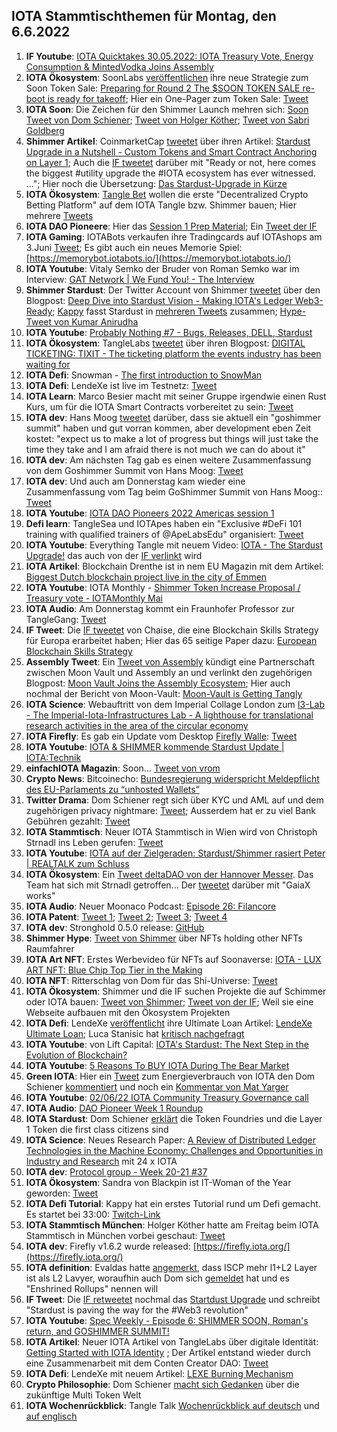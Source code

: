## IOTA Stammtischthemen für Montag, den 6.6.2022

1. **IF Youtube**: [IOTA Quicktakes 30.05.2022: IOTA Treasury Vote, Energy Consumption & MintedVodka Joins Assembly](https://www.youtube.com/watch?v=jACGSjjuktg)
2. **IOTA Ökosystem**: SoonLabs [veröffentlichen](https://twitter.com/soon_labs/status/1531502615015501825?s=20&t=fXnUbk626AmI09tPFUSa7g) ihre neue Strategie zum Soon Token Sale: [Preparing for Round 2 The $SOON TOKEN SALE re-boot is ready for takeoff](https://soonlabs.medium.com/preparing-for-round-2-10e35ca53640); Hier ein One-Pager zum Token Sale: [Tweet](https://twitter.com/zizouIOTA/status/1531516736180211714?s=20&t=fXnUbk626AmI09tPFUSa7g)
3. **IOTA Soon**: Die Zeichen für den Shimmer Launch mehren sich: [Soon Tweet von Dom Schiener](https://twitter.com/DomSchiener/status/1531268786170503169?s=20&t=fXnUbk626AmI09tPFUSa7g); [Tweet von Holger Köther](https://twitter.com/HolgerKoether/status/1531272543323271168?s=20&t=fXnUbk626AmI09tPFUSa7g); [Tweet von Sabri Goldberg](https://twitter.com/Vrom14286662/status/1531630045411921921?s=20&t=x77p_KW0x9traCS3j1ObHQ)
4. **Shimmer Artikel**: CoinmarketCap [tweetet](https://twitter.com/CoinMarketCap/status/1531487766227582976?s=20&t=fXnUbk626AmI09tPFUSa7g) über ihren Artikel: [Stardust Upgrade in a Nutshell - Custom Tokens and Smart Contract Anchoring on Layer 1](https://coinmarketcap.com/gravity/articles/28957); Auch die [IF tweetet](https://twitter.com/iota/status/1531533427610099718?s=20&t=bUe7tMC5amrIpoLg4ta5nQ) darüber mit "Ready or not, here comes the biggest #utility upgrade the #IOTA ecosystem has ever witnessed. ..."; Hier noch die Übersetzung: [Das Stardust-Upgrade in Kürze](https://iota-kurs.de/das-stardust-upgrade-in-kuerze/)
5. **IOTA Ökosystem**: [Tangle Bet](https://twitter.com/TangleBet) wollen die erste "Decentralized Crypto Betting Platform" auf dem IOTA Tangle bzw. Shimmer bauen; Hier mehrere [Tweets](https://twitter.com/TangleBet/status/1531404087874535425?s=20&t=bUe7tMC5amrIpoLg4ta5nQ)
6. **IOTA DAO Pioneere**: Hier das [Session 1 Prep Material](https://docs.google.com/document/d/1km0qZv2utxVqoK3e2Ie3QbSaSXVloKU_Sfo90sCtkvs/edit#); Ein [Tweet der IF](https://twitter.com/iota/status/1532633189272920064?s=20&t=VP0MaWUtziYsfYGMLaEubQ)
7. **IOTA Gaming**: IOTABots verkaufen ihre Tradingcards auf IOTAshops am 3.Juni [Tweet](https://twitter.com/iotabots/status/1531328082673512448?s=20&t=fXnUbk626AmI09tPFUSa7g); Es gibt auch ein neues Memorie Spiel: [https://memorybot.iotabots.io/](https://memorybot.iotabots.io/)
8. **IOTA Youtube**: Vitaly Semko der Bruder von Roman Semko war im Interview: [GAT Network | We Fund You! - The Interview](https://www.youtube.com/watch?v=D-lpUNsMlNI)
9. **Shimmer Stardust**: Der Twitter Account von Shimmer [tweetet](https://twitter.com/shimmernet/status/1531621596565504006?s=20&t=_ZZTJDc4b8_7M96_Cr4XGg) über den Blogpost: [Deep Dive into Stardust Vision - Making IOTA's Ledger Web3-Ready](https://blog.shimmer.network/stardust-upgrade-in-a-nutshell/); [Kappy](https://twitter.com/Rob_Daykin) fasst Stardust in [mehreren Tweets](https://twitter.com/Rob_Daykin/status/1531626622285135874?t=uMtYCW4htn6zytGZZyTv5Q&s=19) zusammen; [Hype-Tweet von Kumar Anirudha](https://twitter.com/kranirudha/status/1531631028992761858?s=20&t=OwXUL0jAkWtTJd8Z1nBtYw)
10. **IOTA Youtube**: [Probably Nothing #7 - Bugs, Releases, DELL, Stardust](https://www.youtube.com/watch?v=_kjJb9JQoRo)
11. **IOTA Ökosystem**: TangleLabs [tweetet](https://twitter.com/Tangle_Labs/status/1531606480104849413?s=20) über ihren Blogpost: [DIGITAL TICKETING: TIXIT - The ticketing platform the events industry has been waiting for](https://blog.tanglelabs.io/tixit-the-ticketing-platform-the-events-industry-has-been-waiting-for/)
12. **IOTA Defi**: Snowman - [The first introduction to SnowMan](https://medium.com/@SnowMan_Finance/the-first-introduction-to-snowman-c860ed224130)
13. **IOTA Defi**: LendeXe ist live im Testnetz: [Tweet](https://twitter.com/Sahinli0092/status/1531671635014598658?s=20)
14. **IOTA Learn**: Marco Besier macht mit seiner Gruppe irgendwie einen Rust Kurs, um für die IOTA Smart Contracts vorbereitet zu sein: [Tweet](https://twitter.com/marcobesier/status/1531891840554881026?s=20&t=OwXUL0jAkWtTJd8Z1nBtYw)
15. **IOTA dev**: Hans Moog [tweetet](https://twitter.com/hus_qy/status/1531563433132445698?s=20&t=OwXUL0jAkWtTJd8Z1nBtYw) darüber, dass sie aktuell ein "goshimmer summit" haben und gut vorran kommen, aber development eben Zeit kostet: "expect us to make a lot of progress but things will just take the time they take and I am afraid there is not much we can do about it"
16. **IOTA dev**: Am nächsten Tag gab es einen weitere Zusammenfassung von dem Goshimmer Summit von Hans Moog: [Tweet](https://twitter.com/hus_qy/status/1532069706626048001?s=20&t=3z41feBD_bFMYBpxfPFwYw)
17. **IOTA dev**: Und auch am Donnerstag kam wieder eine Zusammenfassung vom Tag beim GoShimmer Summit von Hans Moog:: [Tweet](https://twitter.com/hus_qy/status/1532496251505324032?s=20&t=VP0MaWUtziYsfYGMLaEubQ)
18. **IOTA Youtube**: [IOTA DAO Pioneers 2022 Americas session 1](https://www.youtube.com/watch?v=GJhAMmRQOp8)
19. **Defi learn**: TangleSea und IOTApes haben ein "Exclusive #DeFi 101 training with qualified trainers of @ApeLabsEdu" organisiert: [Tweet](https://twitter.com/TangleSeaDEX/status/1531878208248762368?s=20&t=OwXUL0jAkWtTJd8Z1nBtYw)
20. **IOTA Youtube**: Everything Tangle mit neuem Video: [IOTA - The Stardust Upgrade!](https://www.youtube.com/watch?v=4qrwxUtxPwE&t=186s) das auch von der [IF verlinkt](https://twitter.com/iota/status/1531944756464562176?s=20&t=AQyiivMc8aVv5OvChnZc_g) wird
21. **IOTA Artikel**: Blockchain Drenthe ist in nem EU Magazin mit dem Artikel: [Biggest Dutch blockchain project live in the city of Emmen](https://northsearegion.eu/bling/news/biggest-dutch-blockchain-project-live-in-the-city-of-emmen/)
22. **IOTA Youtube**: IOTA Monthly - [Shimmer Token Increase Proposal / Treasury vote - IOTAMonthly Mai](https://www.youtube.com/watch?v=sujpLWjZE7E)
23. **IOTA Audio**: Am Donnerstag kommt ein Fraunhofer Professor zur TangleGang: [Tweet](https://twitter.com/GangTangleTalk/status/1531956899893104641?s=20&t=7lxdlXh931Dp7nfrWbXsTA)
24. **IF Tweet**: Die [IF tweetet](https://twitter.com/iota/status/1531938612186603522?s=20&t=NXm5whVqdn-oAp71d2srRg) von Chaise, die eine Blockchain Skills Strategy für Europa erarbeitet haben; Hier das 65 seitige Paper dazu: [European Blockchain Skills Strategy](https://chaise-blockchainskills.eu/wp-content/uploads/2022/05/CHAISE-European-Blockchain-Skills-Strategy.pdf)
25. **Assembly Tweet**: Ein [Tweet von Assembly](https://twitter.com/assembly_net/status/1531984345724076033?s=20&t=mBIFFhxezJq57-eevjRr2Q) kündigt eine Partnerschaft zwischen Moon Vault und Assembly an und verlinkt den zugehörigen Blogpost: [Moon Vault Joins the Assembly Ecosystem](https://blog.assembly.sc/moon-vault-joins-the-assembly-ecosystem/); Hier auch nochmal der Bericht von Moon-Vault: [Moon-Vault is Getting Tangly](https://medium.com/@MoonVault/moon-vault-is-getting-tangly-c1d138ed0a81)
26. **IOTA Science**: Webauftritt von dem Imperial Collage London zum [I3-Lab - The Imperial-Iota-Infrastructures Lab - A lighthouse for translational research activities in the area of the circular economy](https://www.imperial.ac.uk/iota-infrastructures-lab/people/)
27. **IOTA Firefly**: Es gab ein Update vom Desktop [Firefly Walle](https://firefly.iota.org/): [Tweet](https://twitter.com/tanglebay/status/1532087919464398849?s=20&t=3z41feBD_bFMYBpxfPFwYw)
28. **IOTA Youtube**: [IOTA & SHIMMER kommende Stardust Update | IOTA:Technik](https://www.youtube.com/watch?v=MziNKPhLDR0)
29. **einfachIOTA Magazin**: Soon... [Tweet von vrom](https://twitter.com/Vrom14286662/status/1532024018198568961?s=20&t=3z41feBD_bFMYBpxfPFwYw)
30. **Crypto News**: Bitcoinecho: [Bundesregierung widerspricht Meldepflicht des EU-Parlaments zu “unhosted Wallets”]( https://www.btc-echo.de/news/bundesregierung-sieht-tfr-entwurf-vom-eu-parlament-kritisch-144454/)
31. **Twitter Drama**: Dom Schiener regt sich über KYC und AML auf und dem zugehörigen privacy nightmare: [Tweet](https://twitter.com/DomSchiener/status/1532238199107600386?s=20&t=3z41feBD_bFMYBpxfPFwYw); Ausserdem hat er zu viel Bank Gebühren gezahlt: [Tweet](https://twitter.com/DomSchiener/status/1532285230069039106?s=20&t=VP0MaWUtziYsfYGMLaEubQ)
32. **IOTA Stammtisch**: Neuer IOTA Stammtisch in Wien wird von Christoph Strnadl ins Leben gerufen: [Tweet](https://twitter.com/archimate/status/1532111837721939969?t=HzOB7DmifqwXu0IQGCCdBA&s=19)
33. **IOTA Youtube**: [IOTA auf der Zielgeraden: Stardust/Shimmer rasiert Peter | REALTALK zum Schluss](https://www.youtube.com/watch?v=aR72HCz0GJU&feature=youtu.be)
34. **IOTA Ökosystem**: Ein [Tweet deltaDAO von der Hannover Messer](https://twitter.com/deltaDAO/status/1532349622273941509?s=20&t=az5m3tOENAqza2EXv5FTYw). Das Team hat sich mit Strnadl getroffen... Der [tweetet](https://twitter.com/archimate/status/1532365198862045184?s=20&t=VP0MaWUtziYsfYGMLaEubQ) darüber mit "GaiaX works"
35. **IOTA Audio**: Neuer Moonaco Podcast: [Episode 26: Filancore](https://open.spotify.com/episode/3beXNhHEQGhe8Kiyuk3a7X)
36. **IOTA Patent**: [Tweet 1](https://twitter.com/muandelo/status/1532260035031605249); [Tweet 2](https://twitter.com/muandelo/status/1532258718506696705); [Tweet 3](https://twitter.com/muandelo/status/1532255785283108865); [Tweet 4](https://twitter.com/muandelo/status/1532613554754437122)
37. **IOTA dev**: Stronghold 0.5.0 release: [GitHub](https://github.com/iotaledger/stronghold.rs)
38. **Shimmer Hype**: [Tweet von Shimmer](https://twitter.com/shimmernet/status/1532346302050324481?s=20&t=7WG_iW2D23VKuTBs8nDlsA) über NFTs holding other NFTs Raumfahrer
39. **IOTA Art NFT**: Erstes Werbevideo für NFTs auf Soonaverse: [IOTA - LUX ART NFT: Blue Chip Top Tier in the Making](https://www.youtube.com/watch?v=DTzynNaLnOc)
40. **IOTA NFT**: Ritterschlag von Dom für das Shi-Universe: [Tweet](https://twitter.com/DomSchiener/status/1532432918261510144?s=20&t=e5lM6uFQLMyLZd6YjAGHJg)
41. **IOTA Ökosystem**: Shimmer und die IF suchen Projekte die auf Schimmer oder IOTA bauen: [Tweet von Shimmer](https://twitter.com/shimmernet/status/1532376503991812097?s=20&t=e5lM6uFQLMyLZd6YjAGHJg); [Tweet von der IF](https://twitter.com/iota/status/1532433107193843732?s=20&t=e5lM6uFQLMyLZd6YjAGHJg); Weil sie eine Webseite aufbauen mit den Ökosystem Projekten
42. **IOTA Defi**: LendeXe [veröffentlicht](https://twitter.com/LendeXeFinance/status/1532445279558967297?s=20&t=e5lM6uFQLMyLZd6YjAGHJg) ihre Ultimate Loan Artikel: [LendeXe Ultimate Loan](https://medium.com/@LendeXeFinance/lendexe-ultimate-loan-eb66d3c5b157); Luca Stanisic hat [kritisch nachgefragt](https://twitter.com/lukastanisic99/status/1532452961946943503?s=20&t=VP0MaWUtziYsfYGMLaEubQ)
43. **IOTA Youtube**: von Lift Capital: [IOTA's Stardust: The Next Step in the Evolution of Blockchain?](https://www.youtube.com/watch?v=lVeq9AQvR0Q)
44. **IOTA Youtube**: [5 Reasons To BUY IOTA During The Bear Market](https://www.youtube.com/watch?v=_Nn2--w6mnk)
45. **Green IOTA**: Hier ein [Tweet](https://twitter.com/FeelessN/status/1532431066551701517?s=20&t=VP0MaWUtziYsfYGMLaEubQ) zum Energieverbrauch von IOTA den Dom Schiener [kommentiert](https://twitter.com/DomSchiener/status/1532444678284623893?s=20&t=VP0MaWUtziYsfYGMLaEubQ) und noch ein [Kommentar von Mat Yarger](https://twitter.com/Mat_Yarger/status/1532448727323099142?s=20&t=VP0MaWUtziYsfYGMLaEubQ)
46. **IOTA Youtube**: [02/06/22 IOTA Community Treasury Governance call](https://www.youtube.com/watch?v=nAUP-j3Ogz0&feature=youtu.be)
47. **IOTA Audio**: [DAO Pioneer Week 1 Roundup](https://twitter.com/antonionardella/status/1532689240173203460?s=20&t=VP0MaWUtziYsfYGMLaEubQ)
48. **IOTA Stardust**: Dom Schiener [erklärt](https://twitter.com/DomSchiener/status/1532715290106249218?s=20&t=VP0MaWUtziYsfYGMLaEubQ) die Token Foundries und die Layer 1 Token die first class citizens sind
49. **IOTA Science**: Neues Research Paper: [A Review of Distributed Ledger Technologies in the Machine Economy: Challenges and Opportunities in Industry and Research](https://www.sciencedirect.com/science/article/pii/S2212827122004103#) mit 24 x IOTA
50. **IOTA dev**: [Protocol group - Week 20-21 #37](https://github.com/iotaledger/research-updates/discussions/37)
51. **IOTA Ökosystem**: Sandra von Blackpin ist IT-Woman of the Year geworden: [Tweet](https://twitter.com/BLACKPIN_GmbH/status/1532679869703892992?s=20&t=VP0MaWUtziYsfYGMLaEubQ)
52. **IOTA Defi Tutorial**: Kappy hat ein erstes Tutorial rund um Defi gemacht. Es startet bei 33:00: [Twitch-Link](https://www.twitch.tv/videos/1493631891)
53. **IOTA Stammtisch München**: Holger Köther hatte am Freitag beim IOTA Stammtisch in München vorbei geschaut: [Tweet](https://twitter.com/IotaMunchen/status/1532995169292898304?s=20&t=D_s1oM9eSk5yRdR4iQb3jA)
54. **IOTA dev**: Firefly v1.6.2 wurde released: [https://firefly.iota.org/](https://firefly.iota.org/)
55. **IOTA definition**: Evaldas hatte [angemerkt](https://twitter.com/Vrom14286662/status/1533001898890268673?s=20&t=8tktoLf-Thd59EKsOqhnXQ), dass ISCP mehr l1+L2 Layer ist als L2 Lavyer, woraufhin auch Dom sich [gemeldet](https://twitter.com/DomSchiener/status/1533068490214612994?s=20&t=8tktoLf-Thd59EKsOqhnXQ) hat und es "Enshrined Rollups" nennen will
56. **IF Tweet**: Die [IF retweetet](https://twitter.com/iota/status/1533071070747676672?s=20&t=8tktoLf-Thd59EKsOqhnXQ) nochmal das [Startdust Upgrade](https://blog.shimmer.network/stardust-upgrade-in-a-nutshell/) und schreibt "Stardust is paving the way for the #Web3 revolution"
57. **IOTA Youtube**: [Spec Weekly - Episode 6: SHIMMER SOON, Roman's return, and GOSHIMMER SUMMIT!](https://www.youtube.com/watch?v=Lq-05nC2L_A)
58. **IOTA Artikel**: Neuer IOTA Artikel von TangleLabs über digitale Identität: [Getting Started with IOTA Identity](https://blog.tanglelabs.io/getting-started-with-iota-identity/) ; Der Artikel entstand wieder durch eine Zusammenarbeit mit dem Conten Creator DAO: [Tweet](https://twitter.com/IOTAcontentDAO/status/1533110984495071233?s=20&t=8tktoLf-Thd59EKsOqhnXQ)
59. **IOTA Defi**: LendeXe mit neuem Artikel: [LEXE Burning Mechanism](https://medium.com/@LendeXeFinance/lexe-burning-mechanism-facae93ae8fe)
60. **Crypto Philosophie**: Dom Schiener [macht sich Gedanken](https://twitter.com/DomSchiener/status/1533362209623007234?s=20&t=8tktoLf-Thd59EKsOqhnXQ) über die zukünftige Multi Token Welt 
61. **IOTA Wochenrückblick**: Tangle Talk [Wochenrückblick auf deutsch](https://www.iota-talk.com/index.php?article/191-week-in-review-may-28th-to-june-4th-2022/) und [auf englisch](https://www.iota-talk.com/index.php?article/191-week-in-review-may-28th-to-june-4th-2022/)

